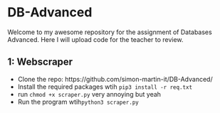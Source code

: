 # DB-Advanced
Welcome to my awesome repository for the assignment of Databases Advanced. Here I will upload code for the teacher to review.

## 1: Webscraper
<ul>
  <li>Clone the repo: <a>https://github.com/simon-martin-it/DB-Advanced/</a></li>
  <li>Install the required packages wtih <code>pip3 install -r req.txt</code></li>
  <li>run <code>chmod +x scraper.py</code> very annoying but yeah</li>
  <li>Run the program wtih<code>python3 scraper.py</code</li>
</ul>
